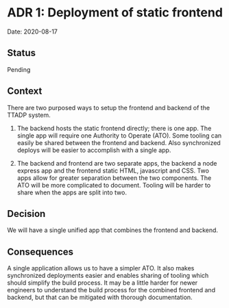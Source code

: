 # ADR 1: Deployment of static frontend

Date: 2020-08-17

## Status

Pending

## Context

There are two purposed ways to setup the frontend and backend of the TTADP system.

 1. The backend hosts the static frontend directly; there is one app. The single app will require one Authority to Operate (ATO). Some tooling can easily be shared between the frontend and backend. Also synchronized deploys will be easier to accomplish with a single app.

 2. The backend and frontend are two separate apps, the backend a node express app and the frontend static HTML, javascript and CSS. Two apps allow for greater separation between the two components. The ATO will be more complicated to document. Tooling will be harder to share when the apps are split into two.

## Decision

We will have a single unified app that combines the frontend and backend.

## Consequences

A single application allows us to have a simpler ATO. It also makes synchronized deployments easier and enables sharing of tooling which should simplify the build process. It may be a little harder for newer engineers to understand the build process for the combined frontend and backend, but that can be mitigated with thorough documentation.
